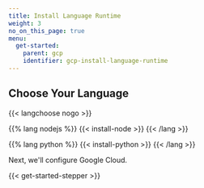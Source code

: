 ```yaml
---
title: Install Language Runtime
weight: 3
no_on_this_page: true
menu:
  get-started:
    parent: gcp
    identifier: gcp-install-language-runtime
---
```


## Choose Your Language

{{< langchoose nogo >}}

{{% lang nodejs %}}
{{< install-node >}}
{{< /lang >}}

{{% lang python %}}
{{< install-python >}}
{{< /lang >}}

Next, we'll configure Google Cloud.

{{< get-started-stepper >}}
